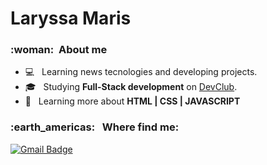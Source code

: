 # Laryssa Maris

<h3> :woman: &nbsp;About me  </h3>

- 💻 &nbsp; Learning news tecnologies and developing projects.
- 🎓 &nbsp; Studying **Full-Stack development** on <a href="https://rodolfomori.com.br/pagina-de-espera/">DevClub</a>.
- 🎯 &nbsp; Learning more about **HTML | CSS | JAVASCRIPT**


<h3> :earth_americas: &nbsp; Where find me: </h3> 

[![Gmail Badge](https://img.shields.io/badge/-laryssajsm@gmail.com-006bed?style=flat-square&logo=Gmail&logoColor=white&link=mailto:laryssajsm@gmail.com)](mailto:laryssajsm@gmail.com)


